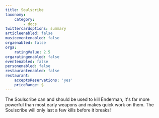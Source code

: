 ```yaml
---
title: Soulscribe
taxonomy:
    category:
        - docs
twittercardoptions: summary
articleenabled: false
musiceventenabled: false
orgaenabled: false
orga:
    ratingValue: 2.5
orgaratingenabled: false
eventenabled: false
personenabled: false
restaurantenabled: false
restaurant:
    acceptsReservations: 'yes'
    priceRange: $
---
```


The Soulscribe can and should be used to kill Enderman, it's far more powerful than most early weapons and makes quick work on them. The Soulscribe will only last a few kills before it breaks!